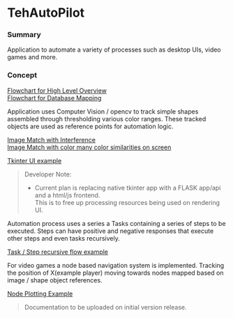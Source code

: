 # TehAutoPilot

### Summary
Application to automate a variety of processes such as desktop UIs, video games and more.

### Concept

[Flowchart for High Level Overview](https://github.com/TehCactusPlant/TehAutoPilot/tree/main/Concepts/AutoPilot%20HighLevelConcept.png)  
[Flowchart for Database Mapping](https://github.com/TehCactusPlant/TehAutoPilot/tree/main/Concepts/AutoPilot%20DB%20Plan.png)

Application uses Computer Vision / opencv to track simple shapes assembled through thresholding various color ranges. 
These tracked objects are used as reference points for automation logic.

[Image Match with Interference](https://github.com/TehCactusPlant/TehAutoPilot/tree/main/Concepts/Image$20Match%20With%20Interference.png)  
[Image Match with color many color similarities on screen](https://github.com/TehCactusPlant/TehAutoPilot/tree/main/Concepts/Image%20Match%20with%20many%20similarities.png)  

[Tkinter UI example](https://github.com/TehCactusPlant/TehAutoPilot/tree/main/Concepts/AutoPilot%20DB%20Plan.png)
> Developer Note:  
> * Current plan is replacing native tkinter app with a FLASK app/api and a html/js frontend.  
> This is to free up processing resources being used on rendering UI.

Automation process uses a series a Tasks containing a series of steps to be executed. Steps can have positive and 
negative responses that execute other steps and even tasks recursively. 

[Task / Step recursive flow example](https://github.com/TehCactusPlant/TehAutoPilot/tree/main/Concepts/TaskStep%20Example.png)


For video games a node based navigation system is implemented. Tracking the position of X(example player) moving towards nodes mapped based on image / shape object references.

[Node Plotting Example](https://github.com/TehCactusPlant/TehAutoPilot/tree/main/Concepts/Node%20Navigation%201.png)
> Documentation to be uploaded  on initial version release.